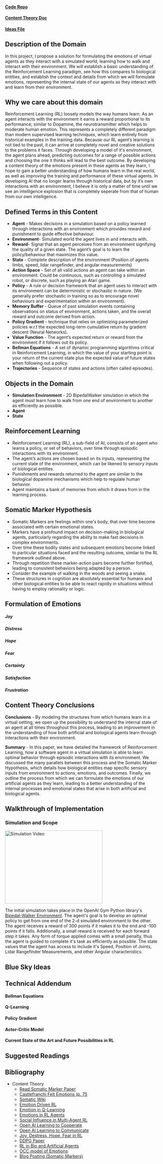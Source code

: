 #### [Code Repo](https://github.com/nfragakis/nfragakis.github.io)
#### [Content Theory Doc](https://docs.google.com/document/d/1zh4VayKWxYLirSwCZilDiCEzKVXImzz4uGE0EDfc9_A/edit#)
#### [Ideas File](https://docs.google.com/document/d/1c3yM_woKnLbukBI9sGDSJJ4zpply-S0q2qNzZN6L4VE/edit)


## Description of the Domain
In this project, I propose a solution for formulating the emotions of virtual agents as they interact with a 
simulated world, learning how to walk and interact with their environment. We will establish a basic understanding 
of the Reinforcement Learning paradigm, see how this compares to biological entities, and establish the context and 
details from which we will formulate emotions, representing the internal state of our agents as they interact 
with and learn from their environment.

## Why we care about this domain
Reinforcement Learning (RL) loosely models the way humans learn. As an agent 
interacts with the environment it earns a reward proportional to its performance;
similar to Dopamine, the neurotransmitter which helps to moderate human emotion. 
This represents a completely different paradigm than modern supervised learning 
techniques, which learn entirely from historical examples in the training data. 
Because our RL agent’s learning is not tied to the past, it can arrive at completely
novel and creative solutions to the problems it faces. Through developing a model of it's
environment, the agent plans ahead, predicting outcomes for a range of possible actions
and choosing the one it thinks will lead to the best outcome. By developing a 
content theory of the emotions present in these agents as they learn, I hope to gain
a better understanding of how humans learn in the real world, as well as improving the
training and performance of these virtual agents. In developing AI that no longer learns
through historical data, but by it’s own interactions with an environment, I believe it
is only a matter of time until we see an intelligence explosion that is completely seperate from that of human
from our own intelligence. 

## Defined Terms in this Content 
- **Agent** - Makes decisions in a simulation based on a policy learned through interactions with an environment which provides reward and punishment to guide effective behaviour.
- **Environment**- Simulated world the agent lives in and interacts with.
- **Reward**- Signal that an agent perceives from an environment signifying the quality of a given state. The agent’s goal is to learn the policy/behaviour that maximizes this value.
- **State** - Complete description of the environment (Position of agents limbs, speed, lidar rangefinder, and angular measurements) 
- **Action Space** - Set of all valid actions an agent can take within an environment. Could be continuous, such as controlling a simulated robot, or discrete, such as playing an Atari game.
- **Policy** - A rule or decision framework that an agent uses to interact with its environment can be deterministic or stochastic in nature. (We generally prefer stochastic in training so as to encourage novel behaviours and experimentation within an environment).
- **Memory Buffer** - Queue of past simulation events containing observations on status of environment, actions taken, and the overall reward and outcome derived from action.
- **Policy Gradient** - technique that relies on optimizing parameterized policies w.r.t the expected long-term cumulative return by gradient descent (Neural Networks).
- **Value Function** - The agent’s expected return or reward from the environment if it follows out its policy.
- **Bellman Equations** - A set of dynamic programming algorithms critical in Reinforcement Learning, in which the value of your starting point is your return of the current state plus the expected value of future states when following out a policy.
- **Trajectories** - Sequence of states and actions (often called episodes).

## Objects in the Domain
- **Simulation Environment** - 2D BipedalWalker simulation in which the agent must learn how to walk from one end of environment to another as efficiently as possible.
- **Agent** 
- **State** 

## Reinforcement Learning 
- Reinforcement Learning (RL), a sub-field of AI, consists of an agent who learns a policy, or set of behaviors, over time through episodic interactions with its environment.
- The agent’s actions are chosen based on its inputs, representing the current state of the environment, which can be likened to sensory inputs of biological entities.
- Punishments and rewards returned to the agent are similar to the biological dopamine mechanisms which help to regulate human behavior.
- Agent maintains a bank of memories from which it draws from in the learning process.

## Somatic Marker Hypothesis
- Somatic Markers are feelings within one's body, that over time become associated with certain emotional states. 
- Markers have a profound impact on decision-making in biological agents, particularly regarding the ability to make fast decisions in complex environments. 
- Over time these bodily states and subsequent emotions become linked to particular situations faced and the resulting outcome, similar to the RL framework outlined above.
- Through repetition these marker-action pairs become further fortified, leading to consistent behaviors being adapted by a person.
- Consider the example of walking in the woods and seeing a snake.
- These structures in cognition are absolutely essential for humans and other biological entities to be able to react rapidly in situations without having to employ rationality or logic.


## Formulation of Emotions
##### **Joy**
##### **Distress**
##### **Hope**
##### **Fear**
##### **Certainty**
##### **Satisfaction**
##### **Frustration**

## Content Theory Conclusions
**Conclusions** - By modeling the structures from which humans learn in a virtual setting,
we open up the possibility to understand the internal state of an agent at all times
throughout this process, leading to an improvement in the understanding of how both
artificial and biological agents learn through interactions with their environment.

**Summary** - In this paper, we have detailed the framework of Reinforcement Learning, 
how a software agent in a virtual simulation is able to learn optimal behavior through episodic 
interactions with its environment. We discussed the many parallels between this process and the 
Somatic Marker Hypothesis, which details how biological entities map specific sensory inputs from 
environment to actions, emotions, and outcomes. Finally, we outline the process from which we can 
formulate the emotions of our artificial agents as they learn, leading to a better understanding 
of the internal processes and emotional states that arise in both artificial and biological agents.


## Walkthrough of Implementation

### Simulation and Scope
<a href="https://youtu.be/EJ3LfvFKxgs " target="_blank"><img src="https://img.youtube.com/vi/EJ3LfvFKxgs/0.jpg" 
alt="Simulation Video" width="320" height="240" border="0" /></a>

The initial simulation takes place in the OpenAI Gym Python library's [Bipedal-Walker Environment](https://gym.openai.com/envs/BipedalWalker-v2/).
The agent's goal is to develop an optimal policy to get from one end of the 2-d simulated environment to the other. The agent receives a reward 
of 300 points if it makes it to the end and -100 points if it falls. Additionally, a small reward is received for each forward step it takes.
Any form of torque applied comes with a small penalty, thus the agent is guided to complete it's task as efficiently as possible. The state values 
that the agent has access to include it's Speed, Position of Joints, Lidar Rangefinder Measurements, and other Angular characteristics.

## Blue Sky Ideas 

## Technical Addendum
#### Bellman Equations 
#### Q-Learning
#### Policy Gradient
#### Actor-Critic Model 
#### Current State of the Art and Future Possibilities in RL

## Suggested Readings

## Bibliography


- Content Theory
    - [Read Somatic Marker Paper](https://www.brainmaster.com/software/pubs/brain/Dunn%20somatic_marker_hypothesis.pdf)
    - [Castlefranchi Felt Emotions (p. 75](https://d2l.depaul.edu/d2l/le/content/745964/viewContent/6387839/View)
    - [Somatic Wiki](https://en.wikipedia.org/wiki/Somatic_marker_hypothesis)
    - [Emotion Driven RL](https://pdfs.semanticscholar.org/0818/f199953a13fd933759beb8b2f461225c1cd8.pdf)
    - [Emotion in Q-Learning](https://arxiv.org/pdf/1609.01468.pdf)
    - [Emotions in RL Agents](https://arxiv.org/pdf/1705.05172.pdf)
    - [Social Influence in Multi-Agent RL](https://arxiv.org/pdf/1810.08647.pdf)
    - [Open AI Learning to Cooperate](https://openai.com/blog/learning-to-cooperate-compete-and-communicate/)
    - [Open AI Learning to Communicate](https://openai.com/blog/learning-to-cooperate-compete-and-communicate/)
    - [Joy, Destress, Hope, Fear in RL](https://dl.acm.org/doi/10.5555/2615731.2616089O)
    - [DDPG Paper](https://arxiv.org/abs/1509.02971)
    - [RL in Bio and Artificial Agents](https://www.nature.com/articles/s42256-019-0025-4)
    - [OCC model of Emotions](https://journals-sagepub-com.ezproxy.depaul.edu/doi/10.1177/1754073913489751)
    - [Blog Posting (Somatic Markers)](https://imotions.com/blog/somatic-marker-hypothesis/)



    



